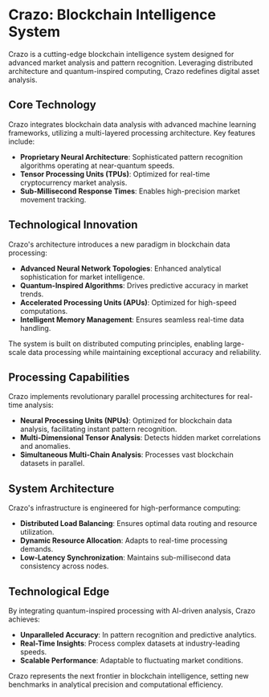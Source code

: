 # Crazo: Blockchain Intelligence System

Crazo is a cutting-edge blockchain intelligence system designed for advanced market analysis and pattern recognition. Leveraging distributed architecture and quantum-inspired computing, Crazo redefines digital asset analysis.

## Core Technology

Crazo integrates blockchain data analysis with advanced machine learning frameworks, utilizing a multi-layered processing architecture. Key features include:

- **Proprietary Neural Architecture**: Sophisticated pattern recognition algorithms operating at near-quantum speeds.
- **Tensor Processing Units (TPUs)**: Optimized for real-time cryptocurrency market analysis.
- **Sub-Millisecond Response Times**: Enables high-precision market movement tracking.

## Technological Innovation

Crazo's architecture introduces a new paradigm in blockchain data processing:

- **Advanced Neural Network Topologies**: Enhanced analytical sophistication for market intelligence.
- **Quantum-Inspired Algorithms**: Drives predictive accuracy in market trends.
- **Accelerated Processing Units (APUs)**: Optimized for high-speed computations.
- **Intelligent Memory Management**: Ensures seamless real-time data handling.

The system is built on distributed computing principles, enabling large-scale data processing while maintaining exceptional accuracy and reliability.

## Processing Capabilities

Crazo implements revolutionary parallel processing architectures for real-time analysis:

- **Neural Processing Units (NPUs)**: Optimized for blockchain data analysis, facilitating instant pattern recognition.
- **Multi-Dimensional Tensor Analysis**: Detects hidden market correlations and anomalies.
- **Simultaneous Multi-Chain Analysis**: Processes vast blockchain datasets in parallel.

## System Architecture

Crazo's infrastructure is engineered for high-performance computing:

- **Distributed Load Balancing**: Ensures optimal data routing and resource utilization.
- **Dynamic Resource Allocation**: Adapts to real-time processing demands.
- **Low-Latency Synchronization**: Maintains sub-millisecond data consistency across nodes.

## Technological Edge

By integrating quantum-inspired processing with AI-driven analysis, Crazo achieves:

- **Unparalleled Accuracy**: In pattern recognition and predictive analytics.
- **Real-Time Insights**: Process complex datasets at industry-leading speeds.
- **Scalable Performance**: Adaptable to fluctuating market conditions.

Crazo represents the next frontier in blockchain intelligence, setting new benchmarks in analytical precision and computational efficiency.
